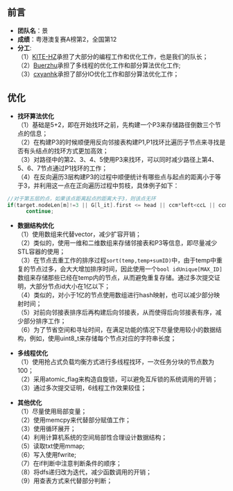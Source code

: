 ## 前言  
+ **团队名**：景  
+ **成绩**：粤港澳复赛A榜第2，全国第12  
+ **分工**:  
（1）[KITE-HZ](https://github.com/KITE-HZ "黄老哥")承担了大部分的编程工作和优化工作，也是我们的队长；  
（2）[Buerzhu](https://github.com/Buerzhu/ "Buerzhu")承担了多线程的优化工作和部分算法优化工作;  
（3）[cxyanhk](https://github.com/cxyanhk "严老哥")承担了部分IO优化工作和部分算法优化工作；

  
##   优化  
+ **找环算法优化**  
（1）基础是5+2，即在开始找环之前，先构建一个P3来存储路径倒数三个节点的信息；  
（2）在构建P3的时候顺便用反向邻接表构建P1,P1找环比遍历子节点来寻找是否有头结点的找环方式更加高效；  
（3）对路径中的第2、3、4、5使用P3来找环，可以同时减少路径上第4、5、6、7节点通过P1找环的工作；  
（4）在反向遍历3层构建P3的过程中顺便统计有哪些点与起点的距离小于等于3，并利用这一点在正向遍历过程中剪枝，具体例子如下：  
```cpp
//对于第五层的点，如果该点距离起点的距离大于3，则该点无环
if(target.nodeLen[m]!=3 || G[l_it].first <= head || ccm*left<ccL || ccm>right*ccL)
      continue;
```  
  
+ **数据结构优化**  
（1）使用数组来代替vector，减少扩容开销；  
（2）类似的，使用一维和二维数组来存储邻接表和P3等信息，即尽量减少STL容器的使用；  
（3）在节点去重工作的排序过程`sort(temp,temp+sumID)`中，由于temp中重复的节点过多，会大大增加排序时间，因此使用一个`bool idUnique[MAX_ID]`数组来存储那些已经在temp内的节点，从而避免重复存储。通过多次提交证明，大部分节点id大小在1亿以下；  
（4）类似的，对小于1亿的节点使用数组进行hash映射，也可以减少部分映射时间；  
（5）对前向邻接表排序后再构建后向邻接表，从而使得后向邻接表有序，减少部分排序工作；  
（6）为了节省空间和寻址时间，在满足功能的情况下尽量使用较小的数据结构，例如，使用uint8_t来存储每个节点对应的字符串长度；
  
+ **多线程优化**  
（1）使用抢占式负载均衡方式进行多线程找环，一次任务分块的节点数为100；  
（2）采用atomic_flag来构造自旋锁，可以避免互斥锁的系统调用的开销；    
（3）通过多次提交证明，6线程工作效果较佳；  
   
+ **其他优化**  
（1）尽量使用局部变量；  
（2）使用memcpy来代替部分赋值工作；  
（3）使用循环展开；  
（4）利用计算机系统的空间局部性合理设计数据结构；  
（5）读取txt使用mmap;  
（6）写入使用fwrite;  
（7）在if判断中注意判断条件的顺序；  
（8）将dfs递归改为迭代，减少函数调用的开销；  
（9）用查表方式来代替部分判断；
